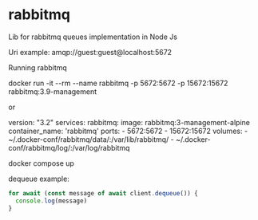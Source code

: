 # rabbitmq
Lib for rabbitmq queues implementation in Node Js

Uri example: amqp://guest:guest@localhost:5672

Running rabbitmq

docker run -it --rm --name rabbitmq -p 5672:5672 -p 15672:15672 rabbitmq:3.9-management

or

version: "3.2"
services: 
  rabbitmq:
    image: rabbitmq:3-management-alpine
    container_name: 'rabbitmq'
    ports:
      - 5672:5672
      - 15672:15672
    volumes:
      - ~/.docker-conf/rabbitmq/data/:/var/lib/rabbitmq/
      - ~/.docker-conf/rabbitmq/log/:/var/log/rabbitmq

docker compose up

dequeue example:

```js
for await (const message of await client.dequeue()) {
  console.log(message)
}
```
